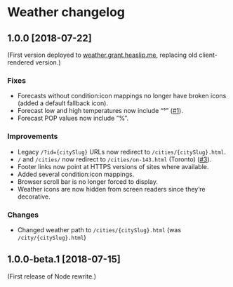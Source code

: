# Weather changelog

## 1.0.0 [2018-07-22]

(First version deployed to [weather.grant.heaslip.me](https://weather.grant.heaslip.me/), replacing old client-rendered version.)

### Fixes
* Forecasts without condition:icon mappings no longer have broken icons (added a default fallback icon).
* Forecast low and high temperatures now include “°” ([#1]).
* Forecast POP values now include “%”.

### Improvements
* Legacy `/?id={citySlug}` URLs now redirect to `/cities/{citySlug}.html`.
* `/` and `/cities/` now redirect to `/cities/on-143.html` (Toronto) ([#3]).
* Footer links now point at HTTPS versions of sites where available.
* Added several condition:icon mappings.
* Browser scroll bar is no longer forced to display.
* Weather icons are now hidden from screen readers since they’re decorative.

### Changes
* Changed weather path to `/cities/{citySlug}.html` (was `/city/{citySlug}.html`)

[#1]: https://github.com/GrantHeaslip/weather/issues/1
[#3]: https://github.com/GrantHeaslip/weather/issues/3

## 1.0.0-beta.1 [2018-07-15]

(First release of Node rewrite.)
